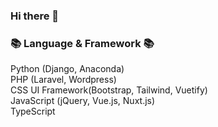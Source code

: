 ### Hi there 👋

### 📚 Language & Framework 📚<br>
Python (Django, Anaconda)<br>
PHP (Laravel, Wordpress)<br>
CSS UI Framework(Bootstrap, Tailwind, Vuetify)<br>
JavaScript (jQuery, Vue.js, Nuxt.js)<br>
TypeScript<br><br>



<!--
**takushisato/takushisato** is a ✨ _special_ ✨ repository because its `README.md` (this file) appears on your GitHub profile.

Here are some ideas to get you started:

- 🔭 I’m currently working on ...
- 🌱 I’m currently learning ...
- 👯 I’m looking to collaborate on ...
- 🤔 I’m looking for help with ...
- 💬 Ask me about ...
- 📫 How to reach me: ...
- 😄 Pronouns: ...
- ⚡ Fun fact: ...
-->
